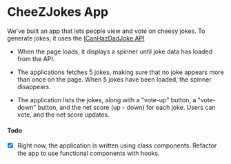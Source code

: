 # CheeZJokes App

We've built an app that lets people view and vote on cheesy jokes. To generate jokes, it uses the [ICanHazDadJoke API](https://icanhazdadjoke.com/api)

- When the page loads, it displays a spinner until joke data has loaded from the API.

- The applications fetches 5 jokes, making sure that no joke appears more than once on the page. When 5 jokes have been loaded, the spinner disappears.

- The application lists the jokes, along with a "vote-up" button, a "vote-down" button, and the net score (up - down) for each joke. Users can vote, and the net score updates.

#### Todo

- [x] Right now, the application is written using class components. Refactor the app to use functional components with hooks.